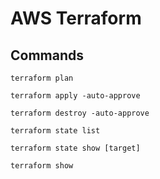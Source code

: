 # AWS Terraform

## Commands
```
terraform plan
```

```
terraform apply -auto-approve
```

```
terraform destroy -auto-approve
```

```
terraform state list
```

```
terraform state show [target]
```

```
terraform show
```
